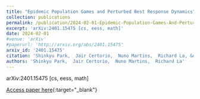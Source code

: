 ```yaml
---
title: "Epidemic Population Games and Perturbed Best Response Dynamics"
collection: publications
permalink: /publication/2024-02-01-Epidemic-Population-Games-And-Perturbed-Best-Response-Dynamics
excerpt: 'arXiv:2401.15475 [cs, eess, math]'
date: 2024-02-01
#venue: 'arXiv'
#paperurl: 'http://arxiv.org/abs/2401.15475'
arxiv_id: '2401.15475'
citation: 'Shinkyu Park,  Jair Certorio,  Nuno Martins,  Richard La, &quot;Epidemic Population Games And Perturbed Best Response Dynamics.&quot; Preprint on arXiv, 2024.'
authors: 'Shinkyu Park,  Jair Certorio,  Nuno Martins,  Richard La'
---
```

arXiv:2401.15475 [cs, eess, math]

[Access paper here](http://arxiv.org/abs/2401.15475){:target="_blank"}
